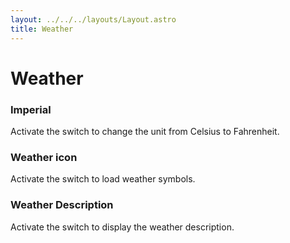 ```yaml
---
layout: ../../../layouts/Layout.astro
title: Weather
---
```


# Weather

### Imperial

Activate the switch to change the unit from Celsius to Fahrenheit.

### Weather icon

Activate the switch to load weather symbols.

### Weather Description

Activate the switch to display the weather description. 